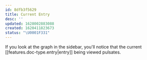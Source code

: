 ```yaml
---
id: 8dfb3f5629
title: Current Entry
desc: ''
updated: 1628002883088
created: 1620411823673
status: "\U0001F331"
---
```


If you look at the graph in the sidebar, you'll notice that the current [[features.doc-type.entry|entry]] being viewed pulsates.
